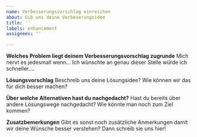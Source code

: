 ```yaml
---
name: Verbesserungsvorschlag einreichen
about: Gib uns deine Verbeserungsidee
title: ''
labels: enhancement
assignees: ''

---
```


**Welches Problem liegt deinem Verbesserungsvorschlag zugrunde**
Mich nervt es jedesmall wenn... 
Ich wünschte an genau dieser Stelle würde ich schneller....

**Lösungsvorschlag**
Beschreib uns deine Lösungsidee? Wie können wir das für dich besser machen?

**Über welche Alternativen hast du nachgedacht?**
Hast du bereits über andere Lösungswege nachgedacht? Wie könnte man noch zum Ziel kommen?

**Zusatzbemerkungen**
Gibt es sonst noch zusätzliche Anmerkungen damit wir deine Wünsche besser verstehen? Dann schreib sie uns hier!
